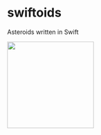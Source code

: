 # swiftoids
Asteroids written in Swift 


<img src="https://[user-images.githubusercontent.com/link-to-your-image.png](https://github.com/user-attachments/assets/4def2401-96b0-4774-bea7-66c6cb6f9987=250x250)" width="200" />
